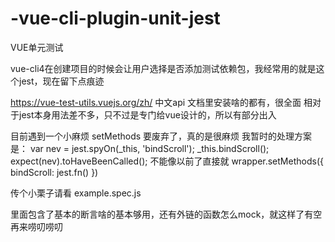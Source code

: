 # -vue-cli-plugin-unit-jest
VUE单元测试

vue-cli4在创建项目的时候会让用户选择是否添加测试依赖包，我经常用的就是这个jest，现在留下点痕迹

https://vue-test-utils.vuejs.org/zh/ 中文api
文档里安装啥的都有，很全面
相对于jest本身用法差不多，只不过是专门给vue设计的，所以有部分出入

目前遇到一个小麻烦 setMethods 要废弃了，真的是很麻烦
我暂时的处理方案是：
var nev = jest.spyOn(_this, 'bindScroll');
_this.bindScroll();
expect(nev).toHaveBeenCalled();
不能像以前了直接就
wrapper.setMethods({ bindScroll: jest.fn() })


传个小栗子请看 example.spec.js

里面包含了基本的断言啥的基本够用，还有外链的函数怎么mock，就这样了有空再来唠叨唠叨
